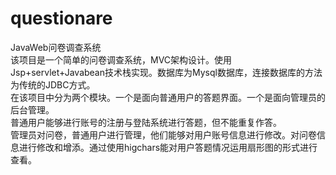 # questionare
JavaWeb问卷调查系统    
该项目是一个简单的问卷调查系统，MVC架构设计。使用Jsp+servlet+Javabean技术栈实现。数据库为Mysql数据库，连接数据库的方法为传统的JDBC方式。    
在该项目中分为两个模块。一个是面向普通用户的答题界面。一个是面向管理员的后台管理。    
普通用户能够进行账号的注册与登陆系统进行答题，但不能重复作答。    
管理员对问卷，普通用户进行管理，他们能够对用户账号信息进行修改。对问卷信息进行修改和增添。通过使用higchars能对用户答题情况运用扇形图的形式进行查看。    
